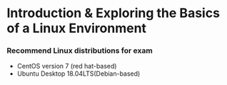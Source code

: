 # Introduction & Exploring the Basics of a Linux Environment

### Recommend Linux distributions for exam
- CentOS version 7 (red hat-based)
- Ubuntu Desktop 18.04LTS(Debian-based)
